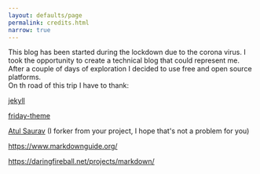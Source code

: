 ```yaml
---
layout: defaults/page
permalink: credits.html
narrow: true
---
```


This blog has been started during the lockdown due to the corona virus. I took the opportunity to create a technical blog that could represent me.  
After a couple of days of exploration I decided to use free and open source platforms.  
On th road of this trip I have to thank:

[jekyll](https://jekyllrb.com/)

[friday-theme](https://github.com/sfreytag/friday-theme)

[Atul Saurav](https://atulsaurav.github.io/) (I forker from your project, I hope that's not a problem for you)

https://www.markdownguide.org/

https://daringfireball.net/projects/markdown/
